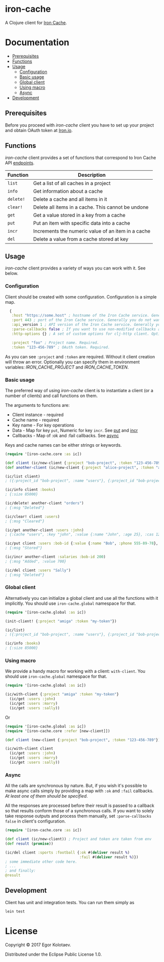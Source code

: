 # iron-cache

A Clojure client for [Iron Cache](http://www.iron.io).

# Documentation

- [Prerequisites](#prerequisites)
- [Functions](#functions)
- [Usage](#usage)
	- [Configuration](#config)
	- [Basic usage](#basic-usage)
	- [Global client](#global-client)
	- [Using macro](#using-macro)
	- [Async](#async)
- [Development](#development)


## Prerequisites

Before you proceed with *iron-cache* client you have to set up your project and obtain OAuth token at [Iron.io](http://www.iron.io/).


## Functions

*iron-cache* client provides a set of functions that correspond to Iron Cache API [endpoints](http://dev.iron.io/cache/reference/api/#endpoints).

| Function  	|  Description   |
| ------------- |  ------------- |
| `list`		| Get a list of all caches in a project |
| `info`	    | Get information about a cache |
| `delete!`	    | Delete a cache and all items in it |
| `clear!`	    | Delete all items in a cache. This cannot be undone |
| `get`	        | Get a value stored in a key from a cache |
| `put`	        | Put an item with specific data into a cache |
| `incr`	    | Increments the numeric value of an item in a cache |
| `del`	        | Delete a value from a cache stored at key |


## Usage

*iron-cache* client provides a variety of ways you can work with it. See below.


### Configuration

Client should be created with some configuration. Configuration is a simple map.

```clojure
  {
   :host "https://some.host" ; hostname of the Iron Cache service. Generally you do not want to specify it.
   :port 443 ; port of the Iron Cache service. Generally you do not want to specify it.
   :api_version 1 ; API version of the Iron Cache service. Generally you do not want to specify it.
   :parse-callbacks false ; If you want to use non-modified callbacks and manually parse response. See Async usage.
   :http-options {} ; A set of custom options for clj-http client. Optional.

   :project "foo" ; Project name. Required.
   :token "123-456-789" ; OAuth token. Required.
```

As you can see `:project` and `:token` are required. Without it client creation will throw an error.
Optionally you can specify them in environment variables: _IRON_CACHE_PROJECT_ and _IRON_CACHE_TOKEN_.


### Basic usage

The preferred way of using *iron-cache* client is to instantiate a client (or a number of clients) and call functions
on them.

The arguments to functions are:
* Client instance - required
* Cache name      - required
* Key name        - For key operations
* Data            - Map for key `put`, Numeric for key `incr`. See [put](http://dev.iron.io/cache/reference/api/#put_an_item_into_a_cache) and [incr](http://dev.iron.io/cache/reference/api/#increment_an_items_value)
* Callbacks       - Map of :ok and :fail callbacks. See [async](#async)

Keys and cache names can be either strings or keywords.

```clojure
(require '[iron-cache.core :as ic])

(def client (ic/new-client {:project "bob-project", :token "123-456-789"}))
(def another-client (ic/new-client {:project "alice-project", :token "asdf-qwerty"}))

(ic/list client)
; ({:project_id "bob-project", :name "users"}, {:project_id "bob-project", :name "books"})

(ic/info client :books)
; {:size 85000}

(ic/delete! another-client "orders")
; {:msg "Deleted"}

(ic/clear! client :users)
; {:msg "Cleared"}

(ic/get another-client :users :john)
; {:cache "users", :key "john", :value {:name "John", :age 25}, :cas 12345}

(ic/put client :users :bob-id {:value {:name "Bob", :phone 555-89-78}, "expires_in" 456, :replace true})
; {:msg "Stored"}

(ic/incr another-client :salaries :bob-id 200)
; {:msg "Added", :value 700}

(ic/del client :users "Sally")
; {:msg "Deleted"}
```

### Global client

Alternatively you can initialize a global client and use all the functions with it implicitly.
You should use `iron-cache.global` namespace for that.

```clojure
(require '[iron-cache.global :as ic])

(init-client! {:project "amiga" :token "my-token"})

(ic/list)
; ({:project_id "bob-project", :name "users"}, {:project_id "bob-project", :name "books"})

(ic/info :books)
; {:size 85000}
```

### Using macro

We provide a handy macro for working with a client: `with-client`.
You should use `iron-cache.global` namespace for that.

```clojure
(require '[iron-cache.global :as ic])

(ic/with-client {:project "amiga" :token "my-token"}
  (ic/get :users :john)
  (ic/get :users :marry)
  (ic/get :users :sally))
```

Or

```clojure
(require '[iron-cache.global :as ic])
(require '[iron-cache.core :refer [new-client]])

(def client (new-client {:project "bob-project", :token "123-456-789"}))

(ic/with-client client
  (ic/get :users :john)
  (ic/get :users :marry)
  (ic/get :users :sally))
```

### Async

All the calls are synchronous by nature. But, if you wish it's possible to make async calls simply by providing
a map with `:ok` and `:fail` callbacks. _At least one of them should be specified_.

All the responses are processed before their result is passed to a callback so that results conform those of
a synchronous calls. If you want to solely take response outputs and process them manually, set `:parse-callbacks false`
in client's configuration.

```clojure
(require '[iron-cache.core :as ic])

(def client (ic/new-client)) ; Project and token are taken from env
(def result (promise))

(ic/del client :sports :football {:ok #(deliver result %)
                                  :fail #(deliver result %)})
; some immediate other code here.
; ...
; and finally:
@result
```

## Development

Client has unit and integration tests. You can run them simply as
```bash
lein test
```

# License

Copyright © 2017 Egor Kolotaev.

Distributed under the Eclipse Public License 1.0.
